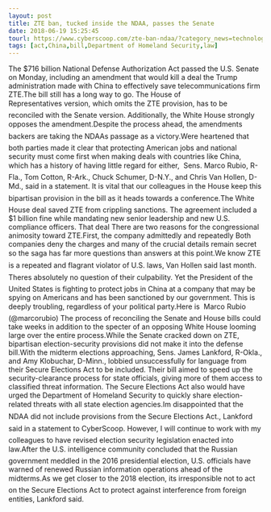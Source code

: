 ```yaml
---
layout: post
title: ZTE ban, tucked inside the NDAA, passes the Senate
date: 2018-06-19 15:25:45
tourl: https://www.cyberscoop.com/zte-ban-ndaa/?category_news=technology
tags: [act,China,bill,Department of Homeland Security,law]
---
```

The $716 billion National Defense Authorization Act passed the U.S. Senate on Monday, including an amendment that would kill a deal the Trump administration made with China to effectively save telecommunications firm ZTE.The bill still has a long way to go. The House of Representatives version, which omits the ZTE provision, has to be reconciled with the Senate version. Additionally, the White House strongly opposes the amendment.Despite the process ahead, the amendments backers are taking the NDAAs passage as a victory.Were heartened that both parties made it clear that protecting American jobs and national security must come first when making deals with countries like China, which has a history of having little regard for either,  Sens. Marco Rubio, R-Fla., Tom Cotton, R-Ark., Chuck Schumer, D-N.Y., and Chris Van Hollen, D-Md., said in a statement. It is vital that our colleagues in the House keep this bipartisan provision in the bill as it heads towards a conference.The White House deal saved ZTE from crippling sanctions. The agreement included a $1 billion fine while mandating new senior leadership and new U.S. compliance officers. That deal There are two reasons for the congressional animosity toward ZTE.First, the company admittedly and repeatedly Both companies deny the charges and many of the crucial details remain secret so the saga has far more questions than answers at this point.We know ZTE is a repeated and flagrant violator of U.S. laws, Van Hollen said last month. Theres absolutely no question of their culpability. Yet the President of the United States is fighting to protect jobs in China at a company that may be spying on Americans and has been sanctioned by our government. This is deeply troubling, regardless of your political party.Here is  Marco Rubio (@marcorubio) The process of reconciling the Senate and House bills could take weeks in addition to the specter of an opposing White House looming large over the entire process.While the Senate cracked down on ZTE, bipartisan election-security provisions did not make it into the defense bill.With the midterm elections approaching, Sens. James Lankford, R-Okla., and Amy Klobuchar, D-Minn., lobbied unsuccessfully for language from their Secure Elections Act to be included. Their bill aimed to speed up the security-clearance process for state officials, giving more of them access to classified threat information. The Secure Elections Act also would have urged the Department of Homeland Security to quickly share election-related threats with all state election agencies.Im disappointed that the NDAA did not include provisions from the Secure Elections Act., Lankford said in a statement to CyberScoop. However, I will continue to work with my colleagues to have revised election security legislation enacted into law.After the U.S. intelligence community concluded that the Russian government meddled in the 2016 presidential election, U.S. officials have warned of renewed Russian information operations ahead of the midterms.As we get closer to the 2018 election, its irresponsible not to act on the Secure Elections Act to protect against interference from foreign entities, Lankford said.
